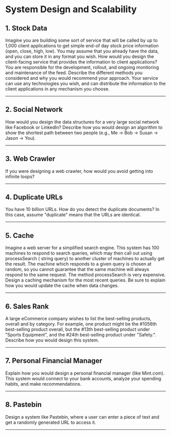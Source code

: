 # System Design and Scalability

## 1. Stock Data

Imagine you are building some sort of service that will be called by up to 1,000 client applications to get simple end-of day stock price
information (open, close, high, low). You may assume that you already have the data, and you can store it in any format you wish. How would
you design the client-facing service that provides the information to client applications? You are responsible for the development, rollout,
and ongoing monitoring and maintenance of the feed. Describe the different methods you considered and why you would recommend your approach.
Your service can use any technologies you wish, and can distribute the information to the client applications in any mechanism you choose.

<hr/>

## 2. Social Network

How would you design the data structures for a very large social network like Facebook or LinkedIn? Describe how you would design an
algorithm to show the shortest path between two people (e.g., Me -> Bob -> Susan -> Jason -> You).

<hr/>

## 3. Web Crawler

If you were designing a web crawler, how would you avoid getting into infinite loops?

<hr/>

## 4. Duplicate URLs

You have 10 billion URLs. How do you detect the duplicate documents? In this case, assume "duplicate" means that the URLs are identical.

<hr/>

## 5. Cache

Imagine a web server for a simplified search engine. This system has 100 machines to respond to search queries, which may then call out
using processSearch ( string query) to another cluster of machines to actually get the result. The machine which responds to a given query
is chosen at random, so you cannot guarantee that the same machine will always respond to the same request. The method processSearch is very
expensive. Design a caching mechanism for the most recent queries. Be sure to explain how you would update the cache when data changes.

<hr/>

## 6. Sales Rank

A large eCommerce company wishes to list the best-selling products, overall and by category. For example, one product might be the #1056th
best-selling product overall, but the #13th best-selling product under "Sports Equipment", and the #24th best-selling product under
"Safety.". Describe how you would design this system.

<hr/>

## 7. Personal Financial Manager

Explain how you would design a personal financial manager (like Mint.com). This system would connect to your bank accounts, analyze your
spending habits, and make recommendations.

<hr/>

## 8. Pastebin

Design a system like Pastebin, where a user can enter a piece of text and get a randomly generated URL to access it.

<hr/>
